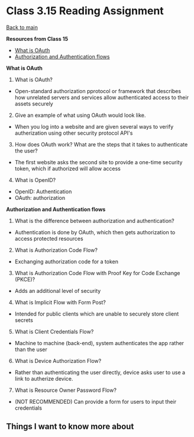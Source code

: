 # Class 3.15 Reading Assignment

[Back to main](https://michaeldulin.github.io/reading-notes)

**Resources from Class 15**
- [What is OAuth](https://www.csoonline.com/article/3216404/what-is-oauth-how-the-open-authorization-framework-works.html)
- [Authorization and Authentication flows](https://auth0.com/docs/get-started/authentication-and-authorization-flow)


**What is OAuth**
1. What is OAuth?
  - Open-standard authorization pprotocol or framework that describes how unrelated servers and services allow authenticated access to their assets securely
2. Give an example of what using OAuth would look like.
  - When you log into a website and are given several ways to verify autherization using other security protocol API's
3. How does OAuth work? What are the steps that it takes to authenticate the user?
  - The first website asks the second site to provide a one-time security token, which if authorized will allow access
4. What is OpenID?
  - OpenID: Authentication
  - OAuth: authorization

  
**Authorization and Authentication flows**
1. What is the difference between authorization and authentication?
  - Authentication is done by OAuth, which then gets authorization to access protected resources
2. What is Authorization Code Flow?
  - Exchanging authorization code for a token
3. What is Authorization Code Flow with Proof Key for Code Exchange (PKCE)?
  - Adds an additional level of security
4. What is Implicit Flow with Form Post?
  - Intended for public clients which are unable to securely store client secrets
5. What is Client Credentials Flow?
  - Machine to machine (back-end), system authenticates the app rather than the user
6. What is Device Authorization Flow?
  - Rather than authenticating the user directly, device asks user to use a link to autherize device.
7. What is Resource Owner Password Flow?
  - (NOT RECOMMENDED) Can provide a form for users to input their credentials



## Things I want to know more about
